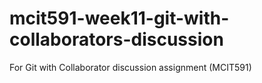 # mcit591-week11-git-with-collaborators-discussion
For Git with Collaborator discussion assignment (MCIT591)
